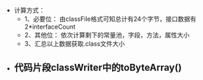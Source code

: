 - 计算方式：
	- 1、必要位： 由classFile格式可知总计有24个字节，接口数据有 2*interfaceCount
	- 2、其他位： 依次计算剩下的常量池，字段，方法，属性大小
	- 3、汇总以上数据获取.class文件大小
- 代码片段classWriter中的toByteArray()
	-